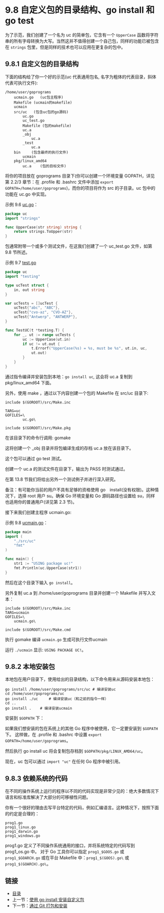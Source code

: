 # 9.8 自定义包的目录结构、go install 和 go test

为了示范，我们创建了一个名为 uc 的简单包，它含有一个 `UpperCase` 函数将字符串的所有字母转换为大写。当然这并不值得创建一个自己包，同样的功能已被包含在 `strings` 包里，但是同样的技术也可以应用在更复杂的包中。

## 9.8.1 自定义包的目录结构

下面的结构给了你一个好的示范(uc 代表通用包名, 名字为粗体的代表目录，斜体代表可执行文件):

	/home/user/goprograms
		ucmain.go	(uc包主程序)
		Makefile (ucmain的makefile)
		ucmain
		src/uc	 (包含uc包的go源码)
			uc.go
		 	uc_test.go
		 	Makefile (包的makefile)
		 	uc.a
		 	_obj
				uc.a
			_test
				uc.a
		bin		(包含最终的执行文件)
			ucmain
		pkg/linux_amd64
			uc.a	(包的目标文件)

将你的项目放在 goprograms 目录下(你可以创建一个环境变量 GOPATH，详见第 2.2/3 章节：在 .profile 和 .bashrc 文件中添加 `export GOPATH=/home/user/goprograms`)，而你的项目将作为 src 的子目录。uc 包中的功能在 uc.go 中实现。

示例 9.6 [uc.go](examples/chapter_9/uc.go)：

```go
package uc
import "strings"

func UpperCase(str string) string {
	return strings.ToUpper(str)
}
```

包通常附带一个或多个测试文件，在这我们创建了一个 uc_test.go 文件，如第 9.8 节所述。

示例 9.7 [test.go](examples/chapter_9/test.go)

```go
package uc
import "testing"

type ucTest struct {
	in, out string
}

var ucTests = []ucTest {
	ucTest{"abc", "ABC"},
	ucTest{"cvo-az", "CVO-AZ"},
	ucTest{"Antwerp", "ANTWERP"},
}

func TestUC(t *testing.T) {
	for _, ut := range ucTests {
		uc := UpperCase(ut.in)
		if uc != ut.out {
			t.Errorf("UpperCase(%s) = %s, must be %s", ut.in, uc,
			ut.out)
		}
	}
}
```

通过指令编译并安装包到本地：`go install uc`, 这会将 uc.a 复制到 pkg/linux_amd64 下面。

另外，使用 make ，通过以下内容创建一个包的 Makefile 在 src/uc 目录下:

```
include $(GOROOT)/src/Make.inc

TARG=uc
GOFILES=\
		uc.go\

include $(GOROOT)/src/Make.pkg
```

在该目录下的命令行调用: gomake

这将创建一个 _obj 目录并将包编译生成的存档 uc.a 放在该目录下。

这个包可以通过 go test 测试。

创建一个 uc.a 的测试文件在目录下，输出为 PASS 时测试通过。

在第 13.8 节我们将给出另外一个测试例子并进行深入研究。

备注：有可能你当前的用户不具有足够的资格使用 go　install(没有权限)。这种情况下，选择 root 用户 su。确保 Go 环境变量和 Go 源码路径也设置给 su，同样也适用你的普通用户(详见第 2.3 节)。

接下来我们创建主程序 ucmain.go:

示例 9.8 [ucmain.go](/examples/chapter_9/ucmain.go)：

```go
package main
import (
	"./src/uc"
	"fmt"
)

func main() {
	str1 := "USING package uc!"
	fmt.Println(uc.UpperCase(str1))
}
```

然后在这个目录下输入 `go install`。

另外复制 uc.a 到 /home/user/goprograms 目录并创建一个 Makefile 并写入文本：

```
include $(GOROOT)/src/Make.inc
TARG=ucmain
GOFILES=\
	ucmain.go\

include $(GOROOT)/src/Make.cmd
```

执行 gomake 编译 `ucmain.go` 生成可执行文件ucmain

运行 `./ucmain` 显示: `USING PACKAGE UC!`。

## 9.8.2 本地安装包

本地包在用户目录下，使用给出的目录结构，以下命令用来从源码安装本地包：

	go install /home/user/goprograms/src/uc # 编译安装uc
	cd /home/user/goprograms/uc
	go install ./uc 	# 编译安装uc（和之前的指令一样）
	cd ..
	go install .	# 编译安装ucmain

安装到 `$GOPATH` 下：

如果我们想安装的包在系统上的其他 Go 程序中被使用，它一定要安装到 `$GOPATH` 下。
这样做，在 .profile 和 .bashrc 中设置 `export GOPATH=/home/user/goprograms`。

然后执行 go install uc 将会复制包存档到 `$GOPATH/pkg/LINUX_AMD64/uc`。

现在，uc 包可以通过 `import "uc"` 在任何 Go 程序中被引用。

## 9.8.3 依赖系统的代码

在不同的操作系统上运行的程序以不同的代码实现是非常少见的：绝大多数情况下语言和标准库解决了大部分的可移植性问题。

你有一个很好的理由去写平台特定的代码，例如汇编语言。这种情况下，按照下面的约定是合理的：

	prog1.go
	prog1_linux.go
	prog1_darwin.go
	prog1_windows.go

prog1.go 定义了不同操作系统通用的接口，并将系统特定的代码写到 prog1_os.go 中。
对于 Go 工具你可以指定 `prog1_$GOOS.go` 或 `prog1_$GOARCH.go`
或在平台 Makefile 中：`prog1_$(GOOS).go\` 或 `prog1_$(GOARCH).go\`。

## 链接

- [目录](go入门教程-目录.md)
- 上一节：[使用 go install 安装自定义包](09.7.md)
- 下一节：[通过 Git 打包和安装](09.9.md)
